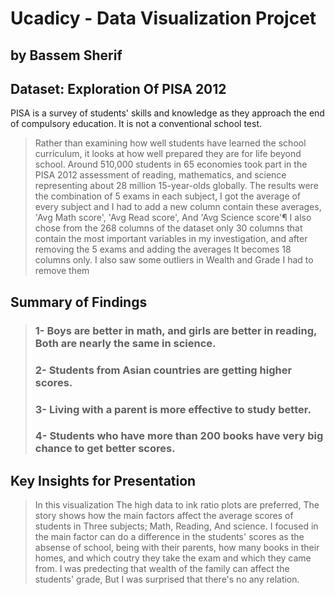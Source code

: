 # Ucadicy - Data Visualization Projcet
## by Bassem Sherif


## Dataset: Exploration Of PISA 2012 

 PISA is a survey of students' skills and knowledge as they approach the end of compulsory education. It is not a conventional school test. 

>Rather than examining how well students have learned the school curriculum, it looks at how well prepared they are for life beyond school.
Around 510,000 students in 65 economies took part in the PISA 2012 assessment of reading, mathematics, and science representing about 28 million 15-year-olds globally. The results were the combination of 5 exams in each subject, I got the average of every subject and I had to add a new column contain these averages, 'Avg Math score', 'Avg Read score', And 'Avg Science score'¶
I also chose from the 268 columns of the dataset only 30 columns that contain the most important variables in my investigation, and after removing the 5 exams and adding the averages It becomes 18 columns only.
I also saw some outliers in Wealth and Grade I had to remove them


## Summary of Findings
>### 1- Boys are better in math, and girls are better in reading, Both are nearly the same in science.
>### 2- Students from Asian countries are getting higher scores.
>### 3- Living with a parent is more effective to study better.
>### 4- Students who have more than 200 books have very big chance to get better scores.

## Key Insights for Presentation

>In this visualization The high data to ink ratio plots are preferred, The story shows how the main factors affect the average scores of students in Three subjects; Math, Reading, And science.
I focused in the main factor can do a difference in the students' scores as the absense of school, being with their parents, how many books in their homes, and which coutry they take the exam and which they came from. 
 I was predecting that wealth of the family can affect the students' grade, But I was surprised that there's no any relation.